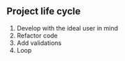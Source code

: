 ## Project life cycle
1. Develop with the ideal user in mind
2. Refactor code
3. Add validations
4. Loop